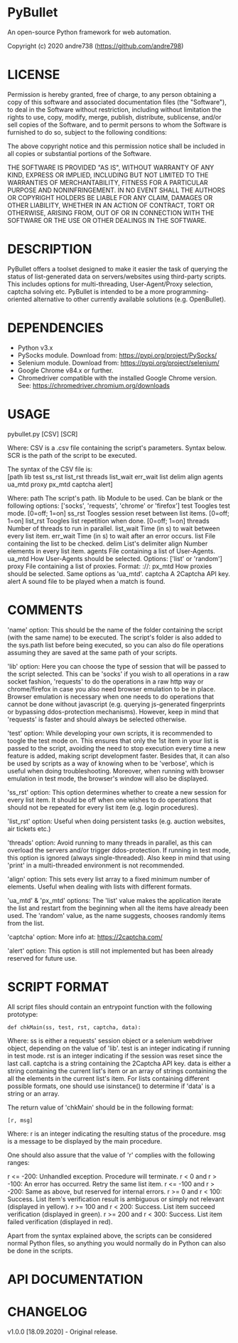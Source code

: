 # PyBullet
An open-source Python framework for web automation.

Copyright (c) 2020 andre738 (https://github.com/andre798)

# LICENSE
Permission is hereby granted, free of charge, to any person obtaining a copy of this software and associated documentation files (the "Software"), to deal in the Software without restriction, including without limitation the rights to use, copy, modify, merge, publish, distribute, sublicense, and/or sell copies of the Software, and to permit persons to whom the Software is furnished to do so, subject to the following conditions:

The above copyright notice and this permission notice shall be included in all copies or substantial portions of the Software.

THE SOFTWARE IS PROVIDED "AS IS", WITHOUT WARRANTY OF ANY KIND, EXPRESS OR IMPLIED, INCLUDING BUT NOT LIMITED TO THE WARRANTIES OF MERCHANTABILITY, FITNESS FOR A PARTICULAR PURPOSE AND NONINFRINGEMENT. IN NO EVENT SHALL THE AUTHORS OR COPYRIGHT HOLDERS BE LIABLE FOR ANY CLAIM, DAMAGES OR OTHER LIABILITY, WHETHER IN AN ACTION OF CONTRACT, TORT OR OTHERWISE, ARISING FROM, OUT OF OR IN CONNECTION WITH THE SOFTWARE OR THE USE OR OTHER DEALINGS IN THE SOFTWARE.

# DESCRIPTION
PyBullet offers a toolset designed to make it easier the task of querying the status of list-generated data on servers/websites using third-party scripts. This includes options for multi-threading, User-Agent/Proxy selection, captcha solving etc. PyBullet is intended to be a more programming-oriented alternative to other currently available solutions (e.g. OpenBullet).

# DEPENDENCIES
- Python v3.x
- PySocks module. Download from: https://pypi.org/project/PySocks/
- Selenium module. Download from: https://pypi.org/project/selenium/
- Google Chrome v84.x or further.
- Chromedriver compatible with the installed Google Chrome version. 
  See: https://chromedriver.chromium.org/downloads

# USAGE
pybullet.py [CSV] [SCR]

Where:
CSV  is a .csv file containing the script's parameters. Syntax below.
SCR  is the path of the script to be executed.
        
The syntax of the CSV file is:  
	[path  lib  test  ss_rst  list_rst  threads  list_wait  err_wait  list  delim  align  agents  ua_mtd  proxy  px_mtd  captcha  alert]

Where:
path       The script's path.
lib        Module to be used. Can be blank or the following options:
           ['socks', 'requests', 'chrome' or 'firefox']
test       Toogles test mode. [0=off; 1=on]
ss_rst     Toogles session reset between list items. [0=off; 1=on]
list_rst   Toogles list repetition when done. [0=off; 1=on]
threads    Number of threads to run in parallel.
list_wait  Time (in s) to wait between every list item.
err_wait   Time (in s) to wait after an error occurs.
list       File containing the list to be checked.
delim      List's delimiter
align      Number elements in every list item.
agents     File containing a list of User-Agents.
ua_mtd     How User-Agents should be selected. Options: 
           ['list' or 'random']
proxy      File containing a list of proxies. Format: 
           <protocol>://<ip>:<port>
px_mtd     How proxies should be selected. Same options as 'ua_mtd'.
captcha    A 2Captcha API key.
alert      A sound file to be played when a match is found.


# COMMENTS
'name' option:
This should be the name of the folder containing the script (with the same name) to be executed. The script's folder is also added to the sys.path list before being executed, so you can also do file operations assuming they are saved at the same path of your scripts. 

'lib' option:
Here you can choose the type of session that will be passed to the script selected. This can be 'socks' if you wish to all operations in a raw socket fashion, 'requests' to do the operations in a raw http way or chrome/firefox in case you also need browser emulation to be in place. Browser emulation is necessary when one needs to do operations that cannot be done without javascript (e.g. querying js-generated fingerprints or bypassing ddos-protection mechanisms). However, keep in mind that 'requests' is faster and should always be selected otherwise.
   
'test' option:
While developing your own scripts, it is recommended to toogle the test mode on. This ensures that only the 1st item in your list is passed to the script, avoiding the need to stop execution every time a new feature is added, making script development faster. Besides that, it can also be used by scripts as a way of knowing when to be 'verbose', which is useful when doing troubleshooting. Moreover, when running with browser emulation in test mode, the browser's window will also be displayed.

'ss_rst' option:
This option determines whether to create a new session for every list item. It should be off when one wishes to do operations that should not be repeated for every list item (e.g. login procedures).

'list_rst' option:
Useful when doing persistent tasks (e.g. auction websites, air tickets etc.)

'threads' option:
Avoid running to many threads in parallel, as this can overload the servers and/or trigger ddos-protection. If running in test mode, this option is ignored (always single-threaded). Also keep in mind that using 'print' in a multi-threaded environment is not recommended.

'align' option:
This sets every list array to a fixed minimum number of elements. Useful when dealing with lists with different formats.

'ua_mtd' & 'px_mtd' options:
The 'list' value makes the application iterate the list and restart from the beginning when all the items have already been used. The 'random' value, as the name suggests, chooses randomly items from the list.

'captcha' option:
More info at: https://2captcha.com/
   
'alert' option:
This option is still not implemented but has been already reserved for future use.

# SCRIPT FORMAT
All script files should contain an entrypoint function with the following prototype:

	def chkMain(ss, test, rst, captcha, data):

Where:
ss       is either a requests' session object or a selenium webdriver object, depending on the value of 'lib'.
test     is an integer indicating if running in test mode.
rst      is an integer indicating if the session was reset since the last call.
captcha  is a string containing the 2Captcha API key.
data     is either a string containing the current list's item or an array of strings containing the all the elements in the current list's item. For lists containing        different possible formats, one should use isinstance() to determine if 'data' is a string or an array.

The return value of 'chkMain' should be in the following format:

	[r, msg]

Where:
r    is an integer indicating the resulting status of the procedure.
msg  is a message to be displayed by the main procedure.

One should also assure that the value of 'r' complies with the following ranges:

r <= -200:              Unhandled exception. Procedure will terminate.
r < 0 and r > -100:     An error has occurred. Retry the same list item.
r <= -100 and r > -200: Same as above, but reserved for internal errors.
r >= 0 and r < 100:     Success. List item's verification result is ambiguous
                        or simply not relevant (displayed in yellow).
r >= 100 and r < 200:   Success. List item succeed verification (displayed in
                        green).
r >= 200 and r < 300:   Success. List item failed verification (displayed in
                        red).

Apart from the syntax explained above, the scripts can be considered normal
Python files, so anything you would normally do in Python can also be done 
in the scripts.


# API DOCUMENTATION


# CHANGELOG
v1.0.0 [18.09.2020]
	- Original release.

